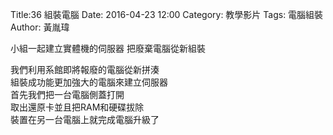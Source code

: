 Title:36 組裝電腦
Date: 2016-04-23 12:00
Category: 教學影片
Tags: 電腦組裝
Author: 黃胤瑋

小組一起建立實體機的伺服器
 把廢棄電腦從新組裝

<!-- PELICAN_END_SUMMARY -->

我們利用系館即將報廢的電腦從新拼湊  
組裝成功能更加強大的電腦來建立伺服器    
首先我們把一台電腦側蓋打開  
取出還原卡並且把RAM和硬碟拔除  
裝置在另一台電腦上就完成電腦升級了

